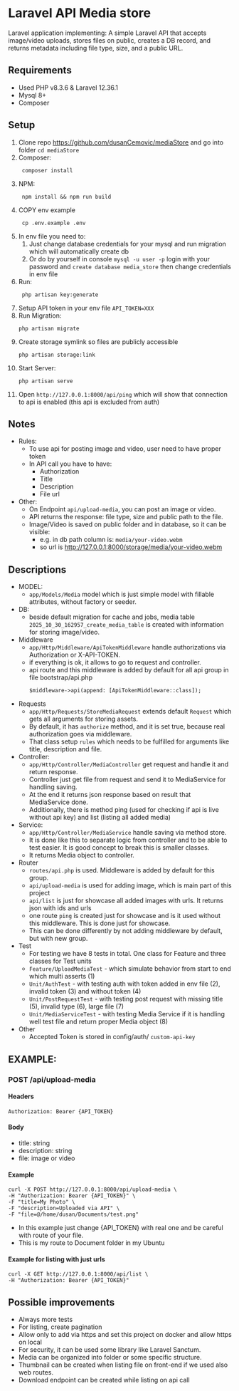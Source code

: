 # Laravel API Media store

Laravel application implementing:
A simple Laravel API that accepts image/video uploads, stores files on public,
creates a DB record, and returns metadata including file type, size, and a public URL.

## Requirements

- Used PHP v8.3.6 & Laravel 12.36.1
- Mysql 8+
- Composer

## Setup

1. Clone repo https://github.com/dusanCemovic/mediaStore and go into folder `cd mediaStore`
2. Composer:
   ```
    composer install
   ```
3. NPM:
   ```
    npm install && npm run build
   ```
4. COPY env example
   ```
    cp .env.example .env
   ```
5. In env file you need to:
    1. Just change database credentials for your mysql and run migration which will automatically create db
    2. Or do by yourself in console `mysql -u user -p` login with your password and `create database media_store` then
       change credentials in env file
6. Run:
   ```
    php artisan key:generate
   ```
7. Setup API token in your env file `API_TOKEN=XXX`
8. Run Migration:
    ```
    php artisan migrate
   ```
9. Create storage symlink so files are publicly accessible
    ```
    php artisan storage:link
    ```
10. Start Server:
    ```
    php artisan serve
    ```
11. Open `http://127.0.0.1:8000/api/ping` which will show that connection to api is enabled (this api is excluded from
    auth)

## Notes

- Rules:
    - To use api for posting image and video, user need to have proper token
    - In API call you have to have:
        - Authorization
        - Title
        - Description
        - File url
- Other:
    - On Endpoint `api/upload-media`, you can post an image or video.
    - API returns the response: file type, size and public path to the file.
    - Image/Video is saved on public folder and in database, so it can be visible:
        - e.g. in db path column is: `media/your-video.webm`
        - so url is http://127.0.0.1:8000/storage/media/your-video.webm

## Descriptions

- MODEL:
    - `app/Models/Media` model which is just simple model with fillable attributes, without factory or seeder.
- DB:
    - beside default migration for cache and jobs, media table `2025_10_30_162957_create_media_table` is created with
      information for storing image/video.
- Middleware
    - `app/Http/Middleware/ApiTokenMiddleware` handle authorizations via Authorization or X-API-TOKEN.
    - if everything is ok, it allows to go to request and controller.
    - api route and this middleware is added by default for all api group in file bootstrap/api.php
      ```
      $middleware->api(append: [ApiTokenMiddleware::class]);
      ```
- Requests
    - `app/Http/Requests/StoreMediaRequest` extends default `Request` which gets all arguments for storing assets.
    - By default, it has `authorize` method, and it is set true, because real authorization goes via middleware.
    - That class setup `rules` which needs to be fulfilled for arguments like title, description and file.
- Controller:
    - `app/Http/Controller/MediaController` get request and handle it and return response.
    - Controller just get file from request and send it to MediaService for handling saving.
    - At the end it returns json response based on result that MediaService done.
    - Additionally, there is method ping (used for checking if api is live without api key) and list (listing all added media)
- Service:
    - `app/Http/Controller/MediaService` handle saving via method store.
    - It is done like this to separate logic from controller and to be able to test easier. It is good concept to break
      this is smaller classes.
    - It returns Media object to controller.
- Router
    - `routes/api.php` is used. Middleware is added by default for this group.
    - `api/upload-media` is used for adding image, which is main part of this project
    - `api/list` is just for showcase all added images with urls. It returns json with ids and urls
    - one route `ping` is created just for showcase and is it used without this middleware. This is done just for
      showcase.
    - This can be done differently by not adding middleware by default, but with new group.
- Test
    - For testing we have 8 tests in total. One class for Feature and three classes for Test units
    - `Feature/UploadMediaTest` - which simulate behavior from start to end which multi asserts (1)
    - `Unit/AuthTest` - with testing auth with token added in env file (2), invalid token (3) and without token (4)
    - `Unit/PostRequestTest` - with testing post request with missing title (5), invalid type (6), large file (7)
    - `Unit/MediaServiceTest` - with testing Media Service if it is handling well test file and return proper Media
      object (8)
- Other
  - Accepted Token is stored in config/auth/ `custom-api-key` 

## EXAMPLE:

### POST /api/upload-media

#### Headers

`Authorization: Bearer {API_TOKEN}`

#### Body

- title: string
- description: string
- file: image or video

#### Example

```
curl -X POST http://127.0.0.1:8000/api/upload-media \
-H "Authorization: Bearer {API_TOKEN}" \
-F "title=My Photo" \
-F "description=Uploaded via API" \
-F "file=@/home/dusan/Documents/test.png"
```
- In this example just change {API_TOKEN} with real one and be careful with route of your file.
- This is my route to Document folder in my Ubuntu

#### Example for listing with just urls

```
curl -X GET http://127.0.0.1:8000/api/list \
-H "Authorization: Bearer {API_TOKEN}"
```

## Possible improvements

- Always more tests
- For listing, create pagination
- Allow only to add via https and set this project on docker and allow https on local
- For security, it can be used some library like Laravel Sanctum.
- Media can be organized into folder or some specific structure.
- Thumbnail can be created when listing file on front-end if we used also web routes.
- Download endpoint can be created while listing on api call
